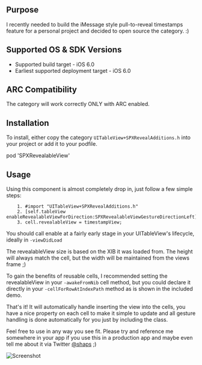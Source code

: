 Purpose
--------------

I recently needed to build the iMessage style pull-to-reveal timestamps feature for a personal project and decided to open source the category. :)


Supported OS & SDK Versions
-----------------------------

* Supported build target - iOS 6.0
* Earliest supported deployment target - iOS 6.0


ARC Compatibility
------------------

The category will work correctly ONLY with ARC enabled.


Installation
--------------

To install, either copy the category `UITableView+SPXRevealAdditions.h` into your project or add it to your podfile.

pod 'SPXRevealableView'


Usage
-------

Using this component is almost completely drop in, just follow a few simple steps:

		1. #import "UITableView+SPXRevealAdditions.h"
		2. [self.tableView enableRevealableViewForDirection:SPXRevealableViewGestureDirectionLeft];
		3. cell.revealableView = timestampView;
		
You should call enable at a fairly early stage in your UITableView's lifecycle, ideally in `-viewDidLoad`

The revealableView size is based on the XIB it was loaded from. The height will always match the cell, but the width will be maintained from the views frame ;)

To gain the benefits of reusable cells, I recommended setting the revealableView in your `-awakeFromNib` cell method, but you could declare it directly in your `-cellForRowAtIndexPath` method as is shown in the included demo.

That's it! It will automatically handle inserting the view into the cells, you have a nice property on each cell to make it simple to update and all gesture handling is done automatically for you just by including the class.


Feel free to use in any way you see fit. Please try and reference me somewhere in your app if you use this in a production app and maybe even tell me about it via Twitter [@shaps](http://twitter.com/shaps) ;)

![Screenshot](http://shaps.me/downloads/iMessageStyleReveal.jpg)